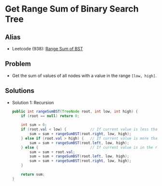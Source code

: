 # Get Range Sum of Binary Search Tree

## Alias
- Leetcode (938): [Range Sum of BST](https://leetcode.com/problems/range-sum-of-bst/)

## Problem
- Get the sum of values of all nodes with a value in the range `[low, high]`.

## Solutions
- Solution 1: Recursion
  ```java
  public int rangeSumBST(TreeNode root, int low, int high) {
      if (root == null) return 0;
        
      int sum = 0;
      if (root.val < low) {           // If current value is less than range, only consider right child
          sum = sum + rangeSumBST(root.right, low, high);
      } else if (root.val > high) {   // If current value is more than range, only consider left child
          sum = sum + rangeSumBST(root.left, low, high);
      } else {                        // If current value is in the range, add current value and consider both left child and right child
          sum = sum + root.val;
          sum = sum + rangeSumBST(root.left, low, high);
          sum = sum + rangeSumBST(root.right, low, high);
      }
        
      return sum;
  }
  ```
